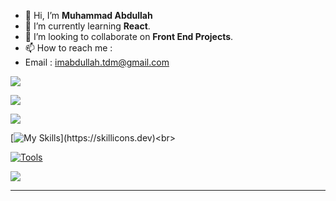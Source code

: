 - 👋 Hi, I’m **Muhammad Abdullah**
- 🌱 I’m currently learning **React**.
- 💞️ I’m looking to collaborate on **Front End Projects**.
- 📫 How to reach me :
- Email : imabdullah.tdm@gmail.com  

<!---
abdullah-dev5/abdullah-dev5 is a ✨ special ✨ repository because its `README.md` (this file) appears on your GitHub profile.
You can click the Preview link to take a look at your changes.
--->
![](http://github-profile-summary-cards.vercel.app/api/cards/profile-details?username=abdullah-dev5&theme=nord_bright)<br/>

![](https://github-readme-streak-stats.herokuapp.com/?user=abdullah-dev5&theme=nord_bright&hide_border=false)

![](https://github-readme-stats.vercel.app/api/top-langs/?username=abdullah-dev5&theme=prussian&hide_border=false&include_all_commits=false&count_private=false&layout=compact)<br>

[![My Skills](https://skillicons.dev/icons?i=html,css,tailwind,bootsstrap,js,react,redux,nodejs,express,java,linux,bash,cpp,mongodb,mysql,sqlite,git,github,)](https://skillicons.dev)<br>

[![Tools](https://skillicons.dev/icons?i=vite,vscode,vercel,postman,idea,figma)](https://skillicons.dev)

![](https://visitcount.itsvg.in/api?id=abdullah-dev5&icon=9&color=0)

---
 
